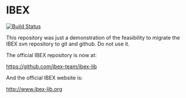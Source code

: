 IBEX
====
[![Build Status](https://travis-ci.org/nicolaje/IBEX.png)](https://travis-ci.org/nicolaje/IBEX)

This repository was just a demonstration of the feasibility to migrate the IBEX svn repository to git and github. Do not use it.

The official IBEX repository is now at:

https://github.com/ibex-team/ibex-lib

And the official IBEX website is:

http://www.ibex-lib.org
